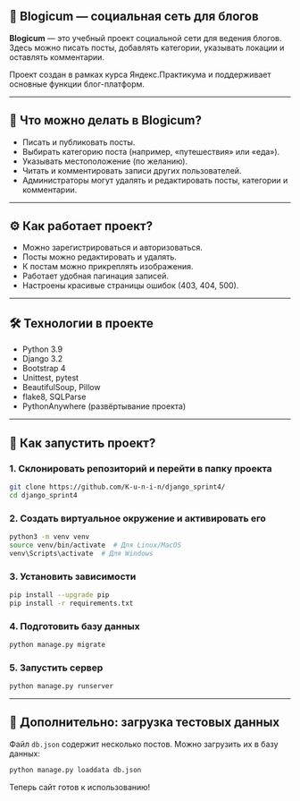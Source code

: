 ## 📘 Blogicum — социальная сеть для блогов

**Blogicum** — это учебный проект социальной сети для ведения блогов. 
Здесь можно писать посты, добавлять категории, указывать локации и оставлять комментарии.

Проект создан в рамках курса Яндекс.Практикума и поддерживает основные функции блог-платформ.

---

## 📌 Что можно делать в Blogicum?

- Писать и публиковать посты.
- Выбирать категорию поста (например, «путешествия» или «еда»).
- Указывать местоположение (по желанию).
- Читать и комментировать записи других пользователей.
- Администраторы могут удалять и редактировать посты, категории и комментарии.

---

## ⚙️ Как работает проект?

- Можно зарегистрироваться и авторизоваться.
- Посты можно редактировать и удалять.
- К постам можно прикреплять изображения.
- Работает удобная пагинация записей.
- Настроены красивые страницы ошибок (403, 404, 500).

---

## 🛠 Технологии в проекте

- Python 3.9
- Django 3.2
- Bootstrap 4
- Unittest, pytest
- BeautifulSoup, Pillow
- flake8, SQLParse
- PythonAnywhere (развёртывание проекта)

---

## 🚀 Как запустить проект?

### 1. Склонировать репозиторий и перейти в папку проекта
```sh
git clone https://github.com/K-u-n-i-n/django_sprint4/
cd django_sprint4
```

### 2. Создать виртуальное окружение и активировать его
```sh
python3 -m venv venv
source venv/bin/activate  # Для Linux/MacOS
venv\Scripts\activate  # Для Windows
```

### 3. Установить зависимости
```sh
pip install --upgrade pip
pip install -r requirements.txt
```

### 4. Подготовить базу данных
```sh
python manage.py migrate
```

### 5. Запустить сервер
```sh
python manage.py runserver
```

---

## 📂 Дополнительно: загрузка тестовых данных

Файл `db.json` содержит несколько постов. Можно загрузить их в базу данных:
```sh
python manage.py loaddata db.json
```

Теперь сайт готов к использованию!


